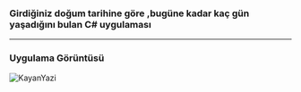  ### Girdiğiniz doğum tarihine göre ,bugüne kadar kaç gün yaşadığını bulan C# uygulaması
 
 
<hr>


### Uygulama Görüntüsü

![KayanYazi](https://user-images.githubusercontent.com/25087769/68035478-c3d08600-fcd4-11e9-9b96-b2a0c2d14a46.PNG)


